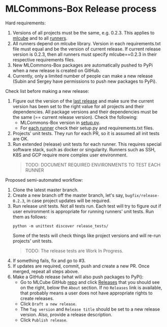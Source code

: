 # MLCommons-Box Release process


Hard requirements:
1. Versions of all projects must be the same, e.g. 0.2.3. This applies to [mlcube](https://github.com/mlperf/mlcube/tree/master/mlcube)
   and to all [runners](https://github.com/mlperf/mlcube/tree/master/runners).
2. All runners depend on mlcube library. Version in each requirements.txt file must equal and be the version of
   current release. If current release version is 0.2.3, then all runners must specify mlcube==0.2.3 in their
   respective requirements files. 
3. New MLCommons-Box packages are automatically pushed to PyPi when a new release is created on GitHub. 
3. Currently, only a limited number of people can make a new release (Subin and Sergey have permissions to push new
   packages to PyPi). 


Check list before making a new release:
1. Figure out the version of the [last release](https://pypi.org/project/mlcube/) and make sure the current
   version has been set to the right value for all projects and their dependencies. All package versions and their
   dependencies must be the same (== current release version). Check the following:
   - MLCommons-Box version in [setup.py](https://github.com/mlperf/mlcube/blob/master/mlcube/setup.py).
   - For [each runner](https://github.com/mlperf/mlcube/tree/master/runners) check their setup.py and requirements.txt
     files.
2. Projects' unit tests. They run for each PR, so it is assumed all init tests are OK.
3. Run extended (release) unit tests for each runner. This requires special software stack, such as docker or
   singularity. Runners such as SSH, K8S and GCP require more complex user environment.
   > TODO: DOCUMENT REQUIRED ENVIRONMENTS TO TEST EACH RUNNER    


Proposed semi-automated workflow:
1. Clone the latest master branch.
2. Create a new branch off the master branch, let's say, `bugfix/release-0.2.3`, in case project updates will be
   required.
3. Run release unit tests. Not all tests run. Each test will try to figure out if user environment is appropriate for
   running runners' unit tests. Run them as follows:
   ```
   python -m unittest discover release_tests/
   ```
   Some of the tests will check things like project versions and will re-run projects' unit tests.
   > TODO: The release tests are Work In Progress.
4. If something fails, fix and go to #3.
5. If updates are required, commit, push and create a new PR. Once merged, repeat all steps above.
6. Make a GitHub release (what will also push packages to PyPi):
   - Go to MLCube GitHub [repo](https://github.com/mlperf/mlcube) and click [Releases](https://github.com/mlperf/mlcube/releases)
     that you should see on the right, below the `About` section. If no `Releases` link is available, that probably
     means a user does not have appropriate rights to create releases.
   - Click `Draft a new release`.
   - The `Tag version` and `Release title` should be set to a new release version. Also, provide a release description.
   - Click `Publish release`.
     